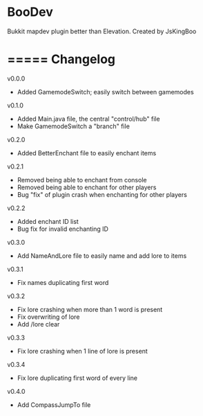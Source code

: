 BooDev
======

Bukkit mapdev plugin better than Elevation.
Created by JsKingBoo

=====
Changelog
=====

v0.0.0
 - Added GamemodeSwitch; easily switch between gamemodes

v0.1.0
 - Added Main.java file, the central "control/hub" file
 - Make GamemodeSwitch a "branch" file

v0.2.0
 - Added BetterEnchant file to easily enchant items

v0.2.1
 - Removed being able to enchant from console
 - Removed being able to enchant for other players
 - Bug "fix" of plugin crash when enchanting for other players
 
v0.2.2
 - Added enchant ID list
 - Bug fix for invalid enchanting ID
 
v0.3.0
 - Add NameAndLore file to easily name and add lore to items

v0.3.1
 - Fix names duplicating first word
 
v0.3.2
 - Fix lore crashing when more than 1 word is present
 - Fix overwriting of lore
 - Add /lore clear
 
v0.3.3
 - Fix lore crashing when 1 line of lore is present
 
v0.3.4
 - Fix lore duplicating first word of every line
 
v0.4.0
 - Add CompassJumpTo file